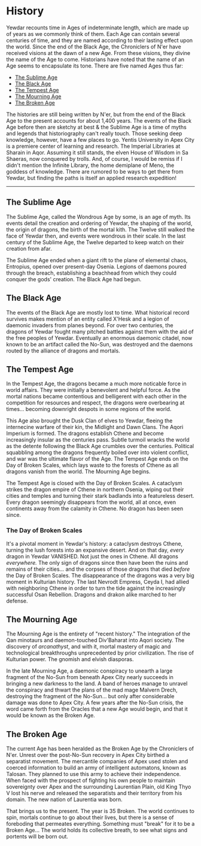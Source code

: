 # History

Yewdar recounts time in Ages of indeterminate length, which are made up of years as we commonly think of them. Each Age can contain several centuries of time, and they are named according to their lasting effect upon the world. Since the end of the Black Age, the Chroniclers of N'er have received visions at the dawn of a new Age. From these visions, they divine the name of the Age to come. Historians have noted that the name of an Age seems to encapsulate its tone. There are five named Ages thus far:

* [The Sublime Age](#thesublimeage)
* [The Black Age](#theblackage)
* [The Tempest Age](#thetempestage)
* [The Mourning Age](#themourningage)
* [The Broken Age](#thebrokenage)

The histories are still being written by N'er, but from the end of the Black Age to the present accounts for about 1,400 years. The events of the Black Age before then are sketchy at best & the Sublime Age is a time of myths and legends that historiography can't really touch. Those seeking deep knowledge, however, have a few places to go. Yentis University in Apex City is a premiere center of learning and research. The Imperial Libraries at Sharain in Aqor. Assuming it still stands, the elven House of Wisdom in Sa Shaeras, now conquered by trolls. And, of course, I would be remiss if I didn't mention the Infinite Library, the home demiplane of Meno, the goddess of knowledge. There are rumored to be ways to get there from Yewdar, but finding the paths is itself an applied research expedition!

---

## The Sublime Age
The Sublime Age, called the Wondrous Age by some, is an age of myth. Its events detail the creation and ordering of Yewdar, the shaping of the world, the origin of dragons, the birth of the mortal kith. The Twelve still walked the face of Yewdar then, and events were wondrous in their scale. In the last century of the Sublime Age, the Twelve departed to keep watch on their creation from afar.

The Sublime Age ended when a giant rift to the plane of elemental chaos, Entropius, opened over present-day Osenia. Legions of daemons poured through the breach, establishing a beachhead from which they could conquer the gods' creation. The Black Age had begun.

## The Black Age
The events of the Black Age are mostly lost to time. What historical record survives makes mention of an entity called X'Hesk and a legion of daemonic invaders from planes beyond. For over two centuries, the dragons of Yewdar fought many pitched battles against them with the aid of the free peoples of Yewdar. Eventually an enormous daemonic citadel, now known to be an artifact called the No-Sun, was destroyed and the daemons routed by the alliance of dragons and mortals.

## The Tempest Age
In the Tempest Age, the dragons became a much more noticable force in world affairs. They were initially a benevolent and helpful force. As the mortal nations became contentious and belligerent with each other in the competition for resources and respect, the dragons were overbearing at times... becoming downright despots in some regions of the world.

This Age also brought the Dusk Clan of elves to Yewdar, fleeing the internecine warfare of their kin, the Midlight and Dawn Clans. The Aqori Imperium is formed. The dragons establish Cthene and become increasingly insular as the centuries pass. Subtle turmoil wracks the world as the detente following the Black Age crumbles over the centuries. Political squabbling among the dragons frequently boiled over into violent conflict, and war was the ultimate flavor of the Age. The Tempest Age ends on the Day of Broken Scales, which lays waste to the forests of Cthene as all dragons vanish from the world. The Mourning Age begins.

The Tempest Age is closed with the Day of Broken Scales. A cataclysm strikes the dragon empire of Cthene in northern Osenia, wiping out their cities and temples and turning their stark badlands into a featureless desert. Every dragon seemingly disappears from the world, all at once, even continents away from the calamity in Cthene. No dragon has been seen since.

### The Day of Broken Scales

It's a pivotal moment in Yewdar's history: a cataclysm destroys Cthene, turning the lush forests into an expansive desert. And on that day, *every* dragon in Yewdar VANISHED. Not just the ones in Cthene. All dragons *everywhere.* The only sign of dragons since then have been the ruins and remains of their cities… and the corpses of those dragons that died *before* the Day of Broken Scales. The disappearance of the dragons was a very big moment in Kulturian history. The last Nevrodt Empress, Ceyda I, had allied with neighboring Cthene in order to turn the tide against the increasingly successful Osan Rebellion. Dragons and drakon alike marched to her defense.


## The Mourning Age
The Mourning Age is the entirety of "recent history." The integration of the Qan minotaurs and daemon-touched Div'Baharat into Aqori society. The discovery of _arcanathyst_, and with it, mortal mastery of magic and technological breakthroughs unprecedented by prior civilization. The rise of Kulturian power. The gnomish and elvish diasporas.

In the late Mourning Age, a daemonic conspiracy to unearth a large fragment of the No-Sun from beneath Apex City nearly succeeds in bringing a new darkness to the land. A band of heroes manage to unravel the conspiracy and thwart the plans of the mad mage Malvern Drech, destroying the fragment of the No-Sun… but only after considerable damage was done to Apex City. A few years after the No-Sun crisis, the word came forth from the Oracles that a new Age would begin, and that it would be known as the Broken Age.

## The Broken Age
The current Age has been heralded as the Broken Age by the Chroniclers of N'er. Unrest over the post-No-Sun recovery in Apex City birthed a separatist movement. The mercantile companies of Apex used stolen and coerced information to build an army of intelligent automatons, known as Talosan. They planned to use this army to achieve their independence. When faced with the prospect of fighting his own people to maintain sovereignty over Apex and the surrounding Laurentian Plain, old King Thyo V lost his nerve and released the separatists and their territory from his domain. The new nation of Laurentia was born.

That brings us to the present. The year is 35 Broken. The world continues to spin, mortals continue to go about their lives, but there is a sense of foreboding that permeates everything. Something must "break" for it to be a Broken Age… The world holds its collective breath, to see what signs and portents will be born out.
